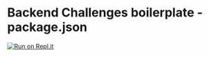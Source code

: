 # Backend Challenges boilerplate - package.json
[![Run on Repl.it](https://repl.it/badge/github/leosuncin/freeCodeCamp-npmChallenge)](https://repl.it/github/leosuncin/freeCodeCamp-npmChallenge)